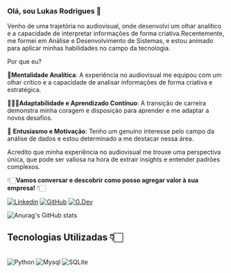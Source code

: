 ### Olá, sou Lukas Rodrigues 🚀
Venho de uma trajetória no audiovisual, onde desenvolvi um olhar analítico e a capacidade de interpretar informações de forma criativa.Recentemente, me formei em Análise e Desenvolvimento de Sistemas, e estou animado para aplicar minhas habilidades no campo da tecnologia.

Por que eu?

🧠**Mentalidade Analítica**: A experiência no audiovisual me equipou com um olhar crítico e a capacidade de analisar informações de forma criativa e estratégica.

🏋🏻‍♂️**Adaptabilidade e Aprendizado Contínuo**: A transição de carreira demonstra minha coragem e disposição para aprender e me adaptar a novos desafios.

🥳 **Entusiasmo e Motivação**: Tenho um genuíno interesse pelo campo da análise de dados e estou determinado a me destacar nessa área.

Acredito que minha experiência no audiovisual me trouxe uma perspectiva única, que pode ser valiosa na hora de extrair insights e entender padrões complexos. 

👇🏻**Vamos conversar e descobrir como posso agregar valor à sua empresa!** 👇🏻


[![Linkedin](https://img.shields.io/badge/LinkedIn-0077B5?style=for-the-badge&logo=linkedin&logoColor=white)](https://www.linkedin.com/in/lukasrodrigues/)
[![GitHub](https://img.shields.io/badge/GitHub-100000?style=for-the-badge&logo=github&logoColor=white)](https://github.com/LukasRodriguess)
[![G.Dev](https://img.shields.io/badge/Google_For_Developer-14354C?style=for-the-badge&logo=google&logoColor=white)](https://g.dev/lukasrodrigues)

![Anurag's GitHub stats](https://github-readme-stats.vercel.app/api?username=lukasrodriguess&show_icons=true&theme=dark)

## Tecnologias Utilizadas 👇🏻

<div style="display: inline_block"><br/>
    <img Align="center" alt="Python" src="https://img.shields.io/badge/Python-3776AB?style=for-the-badge&logo=python&logoColor=white">
    <img Align="center" alt="Mysql" src="https://img.shields.io/badge/MySQL-00000F?style=for-the-badge&logo=mysql&logoColor=white">
    <img Align="center" alt="SQLite" src="https://img.shields.io/badge/SQLite-07405E?style=for-the-badge&logo=sqlite&logoColor=white">
</div><br>


